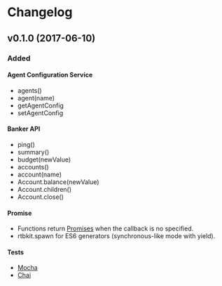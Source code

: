
# Changelog

## v0.1.0 (2017-06-10)  
### Added
#### Agent Configuration Service
* agents()
* agent(name)
* getAgentConfig
* setAgentConfig

#### Banker API
* ping()
* summary()
* budget(newValue)
* accounts()
* account(name)
* Account.balance(newValue)
* Account.children()
* Account.close()

#### Promise
* Functions return [Promises] when the callback is no specified.
* rtbkit.spawn for ES6 generators (synchronous-like mode with yield).

#### Tests
* [Mocha]
* [Chai]


[Promises]: https://developer.mozilla.org/en/docs/Web/JavaScript/Reference/Global_Objects/Promise
[Mocha]: https://mochajs.org/
[Chai]: http://chaijs.com/